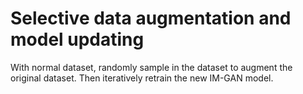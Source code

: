 # Selective data augmentation and model updating

With normal dataset, randomly sample in the dataset to augment the original dataset.
Then iteratively retrain the new IM-GAN model.

